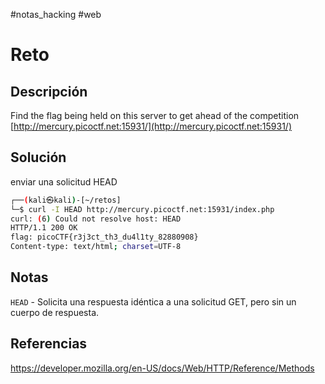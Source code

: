 #notas_hacking #web
# Reto
## Descripción
Find the flag being held on this server to get ahead of the competition [http://mercury.picoctf.net:15931/](http://mercury.picoctf.net:15931/)
## Solución
enviar una solicitud HEAD
 ```bash
┌──(kali㉿kali)-[~/retos]
└─$ curl -I HEAD http://mercury.picoctf.net:15931/index.php               
curl: (6) Could not resolve host: HEAD
HTTP/1.1 200 OK
flag: picoCTF{r3j3ct_th3_du4l1ty_82880908}
Content-type: text/html; charset=UTF-8
 ```
## Notas
`HEAD` - Solicita una respuesta idéntica a una solicitud GET, pero sin un cuerpo de respuesta.
## Referencias
https://developer.mozilla.org/en-US/docs/Web/HTTP/Reference/Methods
